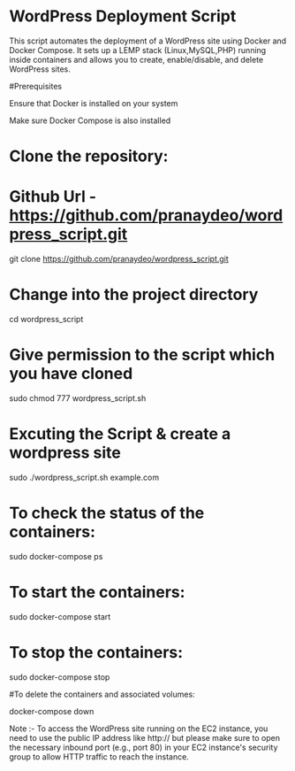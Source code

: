 # WordPress Deployment Script
This script automates the deployment of a WordPress site using Docker and Docker Compose. It sets up a LEMP stack (Linux,MySQL,PHP) running inside containers and allows you to create, enable/disable, and delete WordPress sites.

#Prerequisites

Ensure that Docker is installed on your system

Make sure Docker Compose is also installed

# Clone the repository:
# Github Url - https://github.com/pranaydeo/wordpress_script.git
git clone https://github.com/pranaydeo/wordpress_script.git

# Change into the project directory
cd wordpress_script 

# Give permission to the script which you have cloned
sudo chmod 777 wordpress_script.sh

# Excuting the Script & create a wordpress site
sudo ./wordpress_script.sh example.com

# To check the status of the containers:
sudo docker-compose ps

# To start the containers:
sudo docker-compose start

# To stop the containers:
sudo docker-compose stop

#To delete the containers and associated volumes:

docker-compose down

Note :- To access the WordPress site running on the EC2 instance, you need to use the public IP address like http://<public-ip>
but please make sure to open the necessary inbound port (e.g., port 80) in your EC2 instance's security group to allow HTTP traffic to reach the instance.

